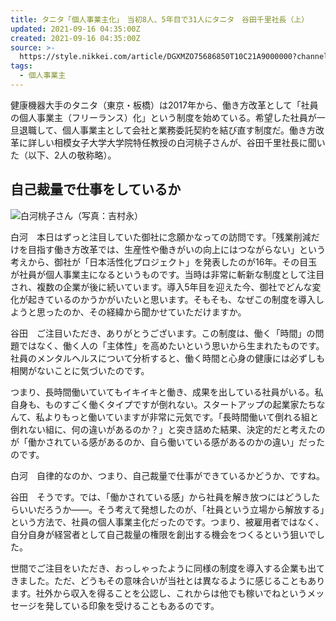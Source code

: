 ```yaml
---
title: タニタ「個人事業主化」　当初8人、5年目で31人にタニタ　谷田千里社長（上）
updated: 2021-09-16 04:35:00Z
created: 2021-09-16 04:35:00Z
source: >-
  https://style.nikkei.com/article/DGXMZO75686850T10C21A9000000?channel=DF070420172353&n_cid=LMNST020
tags:
  - 個人事業主
---
```


健康機器大手のタニタ（東京・板橋）は2017年から、働き方改革として「社員の個人事業主（フリーランス）化」という制度を始めている。希望した社員が一旦退職して、個人事業主として会社と業務委託契約を結び直す制度だ。働き方改革に詳しい相模女子大学大学院特任教授の白河桃子さんが、谷田千里社長に聞いた（以下、2人の敬称略）。

## 自己裁量で仕事をしているか

![](https://article-image-ix.nikkei.com/https%3A%2F%2Fimgix-proxy.n8s.jp%2Fcontent%2Fpic%2F20210916%2F96958A9F889DE5E7E4EAE4EAE7E2E3E1E2EBE0E2E0E3E2E2E2E2E2E2-DSXZZO7568888013092021000000-PN1-2.jpg?auto=format%2Ccompress&ch=Width%2CDPR&ixlib=php-1.2.1&w=300&s=b96c12d6dbfb767e131d533e6e9148b3)白河桃子さん（写真：吉村永）

白河　本日はずっと注目していた御社に念願かなっての訪問です。「残業削減だけを目指す働き方改革では、生産性や働きがいの向上にはつながらない」という考えから、御社が「日本活性化プロジェクト」を発表したのが16年。その目玉が社員が個人事業主になるというものです。当時は非常に斬新な制度として注目され、複数の企業が後に続いています。導入5年目を迎えた今、御社でどんな変化が起きているのかうかがいたいと思います。そもそも、なぜこの制度を導入しようと思ったのか、その経緯から聞かせていただけますか。

谷田　ご注目いただき、ありがとうございます。この制度は、働く「時間」の問題ではなく、働く人の「主体性」を高めたいという思いから生まれたものです。社員のメンタルヘルスについて分析すると、働く時間と心身の健康には必ずしも相関がないことに気づいたのです。

つまり、長時間働いていてもイキイキと働き、成果を出している社員がいる。私自身も、ものすごく働くタイプですが倒れない。スタートアップの起業家たちなんて、私よりもっと働いていますが非常に元気です。「長時間働いて倒れる組と倒れない組に、何の違いがあるのか？」と突き詰めた結果、決定的だと考えたのが「働かされている感があるのか、自ら働いている感があるのかの違い」だったのです。

白河　自律的なのか、つまり、自己裁量で仕事ができているかどうか、ですね。

谷田　そうです。では、「働かされている感」から社員を解き放つにはどうしたらいいだろうか――。そう考えて発想したのが、「社員という立場から解放する」という方法で、社員の個人事業主化だったのです。つまり、被雇用者ではなく、自分自身が経営者として自己裁量の権限を創出する機会をつくるという狙いでした。

世間でご注目をいただき、おっしゃったように同様の制度を導入する企業も出てきました。ただ、どうもその意味合いが当社とは異なるように感じることもあります。社外から収入を得ることを公認し、これからは他でも稼いでねというメッセージを発している印象を受けることもあるのです。